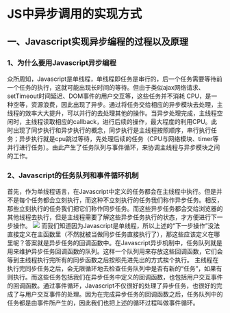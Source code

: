 # JS中异步调用的实现方式
## 一、Javascript实现异步编程的过程以及原理
### 1、为什么要用Javascript异步编程
众所周知，Javascript是单线程，单线程即任务是串行的，后一个任务需要等待前一个任务的执行，这就可能出现长时间的等待。但由于类似ajax网络请求、setTimeout时间延迟、DOM事件的用户交互等，这些任务并不消耗 CPU，是一种空等，资源浪费，因此出现了异步。通过将任务交给相应的异步模块去处理，主线程的效率大大提升，可以并行的去处理其他的操作。当异步处理完成，主线程空闲时，主线程读取相应的callback，进行后续的操作，最大程度的利用CPU。此时出现了同步执行和异步执行的概念，同步执行是主线程按照顺序，串行执行任务；异步执行就是cpu跳过等待，先处理后续的任务（CPU与网络模块、timer等并行进行任务）。由此产生了任务队列与事件循环，来协调主线程与异步模块之间的工作。

### 2、Javascript的任务队列和事件循环机制
首先，作为单线程语言，在Javascript中定义的任务都会在主线程中执行。但是并不是每个任务都会立刻执行，而这种不立刻执行的任务我们称作异步任务。相反，那些立刻执行的任务我们把它们称作同步任务。而这些异步任务都会交给浏览器的其他线程去执行，但是主线程需要了解这些异步任务执行的状态，才方便进行下一步操作。
<img src="https://images2015.cnblogs.com/blog/1094893/201704/1094893-20170419140631852-1337804828.png"/>
而我们知道因为Javascript是单线程，所以上述的“下一步操作”没法直接定义在主函数里（不然就被当做同步任务直接执行了），那这些应该定义在哪里呢？答案就是异步任务的回调函数中。在Javascript异步机制中，任务队列就是用来维护异步任务回调函数的队列。这样一个队列用来存放这些回调函数，它们会等到主线程执行完所有的同步函数之后按照先进先出的方式挨个执行。
主线程在执行完同步任务之后，会无限循环地去检查任务队列中是否有新的“任务”，如果有则执行。而这些任务包括我们在异步任务中定义的回调函数，也包括用户交互事件的回调函数。通过事件循环，Javascript不仅很好的处理了异步任务，也很好的完成了与用户交互事件的处理。因为在完成异步任务的回调函数之后，任务队列中的任务都是由事件所产生的，因此我们也把上述的循环过程叫做事件循环。
